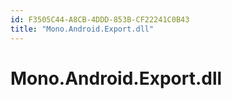 ```yaml
---
id: F3505C44-A8CB-4DDD-853B-CF22241C0B43
title: "Mono.Android.Export.dll"
---
```


# Mono.Android.Export.dll
